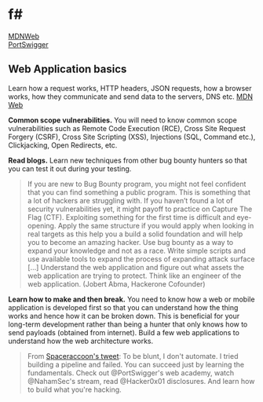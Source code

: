 # f#
<a href="https://developer.mozilla.org/en-US/docs/Web">MDNWeb</a><br/>
<a href="https://portswigger.net/web-security">PortSwigger</a>
<a href=""></a>
<a href=""></a>


<h2>Web Application basics</h2>
Learn how a request works, HTTP headers, JSON requests, how a browser works, how they communicate and send data to the servers, DNS etc. <a href="https://developer.mozilla.org/en-US/docs/Web">MDN Web</a>

<b>Common scope vulnerabilities.</b> You will need to know common scope vulnerabilities such as Remote Code Execution (RCE), Cross Site Request Forgery (CSRF), Cross Site Scripting (XSS), Injections (SQL, Command etc.), Clickjacking, Open Redirects, etc.

<b>Read blogs.</b> Learn new techniques from other bug bounty hunters so that you can test it out during your testing.

>If you are new to Bug Bounty program, you might not feel confident that you can find something a public program. This is something that a lot of hackers are struggling with. If you haven’t found a lot of security vulnerabilities yet, it might payoff to practice on Capture The Flag (CTF). Exploiting something for the first time is difficult and eye-opening. Apply the same structure if you would apply when looking in real targets as this help you a build a solid foundation and will help you to become an amazing hacker. Use bug bounty as a way to expand your knowledge and not as a race. Write simple scripts and use available tools to expand the process of expanding attack surface [...] Understand the web application and figure out what assets the web application are trying to protect. Think like an engineer of the web application. (Jobert Abma, Hackerone Cofounder)

<b>Learn how to make and then break.</b> You need to know how a web or mobile application is developed first so that you can understand how the thing works and hence how it can be broken down. This is beneficial for your long-term development rather than being a hunter that only knows how to send payloads (obtained from internet). Build a few web applications to understand how the web architecture works.

> From <a href="https://twitter.com/spaceraccoonsec/status/1250403032971407360?s=20"> Spaceraccoon's tweet</a>: To be blunt, I don't automate. I tried building a pipeline and failed. You can succeed just by learning the fundamentals. Check out @PortSwigger's web academy, watch @NahamSec's stream, read @Hacker0x01 disclosures. And learn how to build what you're hacking.

